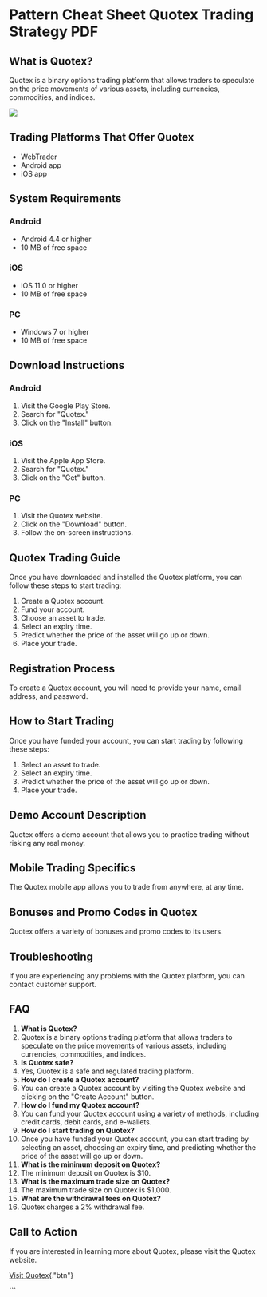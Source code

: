 # Pattern Cheat Sheet Quotex Trading Strategy PDF

## What is Quotex?

Quotex is a binary options trading platform that allows traders to
speculate on the price movements of various assets, including
currencies, commodities, and indices.

[![](https://static.quotex.io/files/4_en/300_250.jpg)](https://traff.sbs/brokerqxlid)

## Trading Platforms That Offer Quotex

-   WebTrader
-   Android app
-   iOS app

## System Requirements

### Android

-   Android 4.4 or higher
-   10 MB of free space

### iOS

-   iOS 11.0 or higher
-   10 MB of free space

### PC

-   Windows 7 or higher
-   10 MB of free space

## Download Instructions

### Android

1.  Visit the Google Play Store.
2.  Search for "Quotex."
3.  Click on the "Install" button.

### iOS

1.  Visit the Apple App Store.
2.  Search for "Quotex."
3.  Click on the "Get" button.

### PC

1.  Visit the Quotex website.
2.  Click on the "Download" button.
3.  Follow the on-screen instructions.

## Quotex Trading Guide

Once you have downloaded and installed the Quotex platform, you can
follow these steps to start trading:

1.  Create a Quotex account.
2.  Fund your account.
3.  Choose an asset to trade.
4.  Select an expiry time.
5.  Predict whether the price of the asset will go up or down.
6.  Place your trade.

## Registration Process

To create a Quotex account, you will need to provide your name, email
address, and password.

## How to Start Trading

Once you have funded your account, you can start trading by following
these steps:

1.  Select an asset to trade.
2.  Select an expiry time.
3.  Predict whether the price of the asset will go up or down.
4.  Place your trade.

## Demo Account Description

Quotex offers a demo account that allows you to practice trading without
risking any real money.

## Mobile Trading Specifics

The Quotex mobile app allows you to trade from anywhere, at any time.

## Bonuses and Promo Codes in Quotex

Quotex offers a variety of bonuses and promo codes to its users.

## Troubleshooting

If you are experiencing any problems with the Quotex platform, you can
contact customer support.

## FAQ

1.  **What is Quotex?**
2.  Quotex is a binary options trading platform that allows traders to
    speculate on the price movements of various assets, including
    currencies, commodities, and indices.
3.  **Is Quotex safe?**
4.  Yes, Quotex is a safe and regulated trading platform.
5.  **How do I create a Quotex account?**
6.  You can create a Quotex account by visiting the Quotex website and
    clicking on the "Create Account" button.
7.  **How do I fund my Quotex account?**
8.  You can fund your Quotex account using a variety of methods,
    including credit cards, debit cards, and e-wallets.
9.  **How do I start trading on Quotex?**
10. Once you have funded your Quotex account, you can start trading by
    selecting an asset, choosing an expiry time, and predicting whether
    the price of the asset will go up or down.
11. **What is the minimum deposit on Quotex?**
12. The minimum deposit on Quotex is \$10.
13. **What is the maximum trade size on Quotex?**
14. The maximum trade size on Quotex is \$1,000.
15. **What are the withdrawal fees on Quotex?**
16. Quotex charges a 2% withdrawal fee.

## Call to Action

If you are interested in learning more about Quotex, please visit the
Quotex website.

[Visit Quotex](\%22https://traff.sbs/brokerqxsignup\%22){."btn"}

\`\`\`

